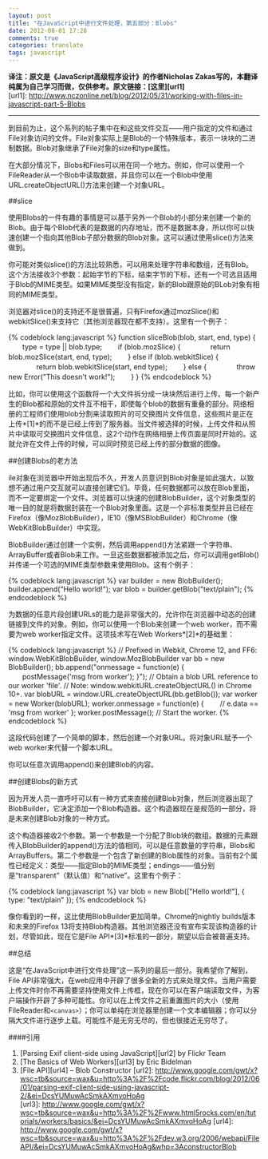 ```yaml
---
layout: post
title: "在JavaScript中进行文件处理，第五部分：Blobs"
date: 2012-08-01 17:28
comments: true
categories: translate
tags: javascript
---
```

  
  
**译注：原文是《JavaScript高级程序设计》的作者Nicholas Zakas写的，本翻译纯属为自己学习而做，仅供参考。原文链接：[这里][url1]**  
[url1]: http://www.nczonline.net/blog/2012/05/31/working-with-files-in-javascript-part-5-Blobs  

***
  
到目前为止，这个系列的帖子集中在和这些文件交互——用户指定的文件和通过File对象访问的文件。File对象实际上是Blob的一个特殊版本，表示一块块的二进制数据。Blob对象继承了File对象的size和type属性。  
  
在大部分情况下，Blobs和Files可以用在同一个地方。例如，你可以使用一个FileReader从一个Blob中读取数据，并且你可以在一个Blob中使用URL.createObjectURL()方法来创建一个对象URL。  
  
##slice  

使用Blobs的一件有趣的事情是可以基于另外一个Blob的小部分来创建一个新的Blob。由于每个Blob代表的是数据的内存地址，而不是数据本身，所以你可以快速创建一个指向其他Blob子部分数据的Blob对象。这可以通过使用slice()方法来做到。  
  
你可能对类似slice()的方法比较熟悉，可以用来处理字符串和数组，还有Blob。这个方法接收3个参数：起始字节的下标，结束字节的下标，还有一个可选且适用于Blob的MIME类型。如果MIME类型没有指定，新的Blob跟原始的BLob对象有相同的MIME类型。  
  
浏览器对slice()的支持还不是很普遍，只有Firefox通过mozSlice()和webkitSlice()来支持它（其他浏览器现在都不支持）。这里有一个例子：    

{% codeblock lang:javascript %}
function sliceBlob(blob, start, end, type) { 
　　type = type || blob.type; 
　　if (blob.mozSlice) { 
　　　　return blob.mozSlice(start, end, type); 
　　} else if (blob.webkitSlice) { 
　　　　return blob.webkitSlice(start, end type); 
　　} else { 
　　　　throw new Error("This doesn't work!"); 
　　} 
}
{% endcodeblock %}  
  
比如，你可以使用这个函数将一个大文件拆分成一块块然后进行上传。每一个新产生的Blob都和原始的文件互不相干，即使每个blob的数据有重叠的部分。网络相册的工程师们使用blob分割来读取照片的可交换图片文件信息，这些照片是正在上传*[1]*的而不是已经上传到了服务器。当文件被选择的时候，上传文件和从照片中读取可交换图片文件信息，这2个动作在网络相册上传页面是同时开始的。这就允许在文件上传的时候，可以同时预览已经上传的部分数据的图像。  
  
##创建Blobs的老方法  
  
ile对象在浏览器中开始出现后不久，开发人员意识到Blob对象是如此强大，以致想不通过用户交互就可以直接创建它们。毕竟，任何数据都可以放在Blob里面，而不一定要绑定一个文件。浏览器可以快速的创建BlobBuilder，这个对象类型的唯一目的就是将数据封装在一个Blob对象里面。这是一个非标准类型并且已经在Firefox（像MozBlobBuilder），IE10（像MSBlobBuilder）和Chrome（像WebKitBlobBuilder）中实现。  
  
BlobBuilder通过创建一个实例，然后调用append()方法紧跟一个字符串、ArrayBuffer或者Blob来工作。一旦这些数据都被添加之后，你可以调用getBlob()并传递一个可选的MIME类型参数来使用Blob。这有个例子：  

{% codeblock lang:javascript %}
var builder = new BlobBuilder(); 
builder.append("Hello world!");
var blob = builder.getBlob("text/plain"); 
{% endcodeblock %}  
  
为数据的任意片段创建URLs的能力是非常强大的，允许你在浏览器中动态的创建链接到文件的对象。例如，你可以使用一个Blob来创建一个web worker，而不需要为web worker指定文件。这项技术写在Web Workers*[2]*的基础里：  
  
{% codeblock lang:javascript %}
// Prefixed in Webkit, Chrome 12, and FF6: window.WebKitBlobBuilder, window.MozBlobBuilder 
var bb = new BlobBuilder(); 
bb.append("onmessage = function(e) { 
　　postMessage('msg from worker'); 
}"); 
// Obtain a blob URL reference to our worker 'file'. 
// Note: window.webkitURL.createObjectURL() in Chrome 10+. 
var blobURL = window.URL.createObjectURL(bb.getBlob()); 
var worker = new Worker(blobURL); 
worker.onmessage = function(e) { 
　　// e.data == 'msg from worker' 
}; 
worker.postMessage(); 
// Start the worker.
{% endcodeblock %}
  
这段代码创建了一个简单的脚本，然后创建一个对象URL。将对象URL赋予一个web worker来代替一个脚本URL。  
  
你可以任意次调用append()来创建Blob的内容。  

##创建Blobs的新方式  

因为开发人员一直呼吁可以有一种方式来直接创建Blob对象，然后浏览器出现了BlobBuilder，它决定添加一个Blob构造器。这个构造器现在是规范的一部分，将是未来创建Blob对象的一种方式。  
  
这个构造器接收2个参数。第一个参数是一个分配了Blob块的数组。数据的元素跟传入BlobBuilder的append()方法的值相同，可以是任意数量的字符串，Blobs和ArrayBuffers。第二个参数是一个包含了新创建的Blob属性的对象。当前有2个属性已经定义：类型——指定Blob的MIME类型；endings——值分别是“transparent”（默认值）和“native”。这里有个例子：  

{% codeblock lang:javascript %}
var blob = new Blob(["Hello world!"], { type: "text/plain" }); 
{% endcodeblock %}  
    
像你看到的一样，这比使用BlobBuilder更加简单。Chrome的nightly builds版本和未来的Firefox 13将支持Blob构造器。其他浏览器还没有宣布实现该构造器的计划，尽管如此，现在它是File API*[3]*标准的一部分，期望以后会被普遍支持。  
  
##总结  
  
这是“在JavaScript中进行文件处理”这一系列的最后一部分。我希望你了解到，File API非常强大，在web应用中开辟了很多全新的方式来处理文件。当用户需要上传文件时你不再需要坚持使用文件上传框，现在你可以在客户端读取文件，为客户端操作开辟了多种可能性。你可以在上传文件之前重置图片的大小（使用FileReader和`<canvas>`）；你可以单纯在浏览器里创建一个文本编辑器；你可以分隔大文件进行逐步上载。可能性不是无穷无尽的，但也很接近无穷尽了。  
  
####引用  

1. [Parsing Exif client-side using JavaScript][url2] by Flickr Team
2. [The Basics of Web Workers][url3] by Eric Bidelman
3. [File API][url4] – Blob Constructor
[url2]: http://www.google.com/gwt/x?wsc=tb&source=wax&u=http%3A%2F%2Fcode.flickr.com/blog/2012/06/01/parsing-exif-client-side-using-javascript-2/&ei=DcsYUMuwAcSmkAXmvoHoAg  
[url3]: http://www.google.com/gwt/x?wsc=tb&source=wax&u=http%3A%2F%2Fwww.html5rocks.com/en/tutorials/workers/basics/&ei=DcsYUMuwAcSmkAXmvoHoAg
[url4]: http://www.google.com/gwt/x?wsc=tb&source=wax&u=http%3A%2F%2Fdev.w3.org/2006/webapi/FileAPI/&ei=DcsYUMuwAcSmkAXmvoHoAg&whp=3AconstructorBlob






